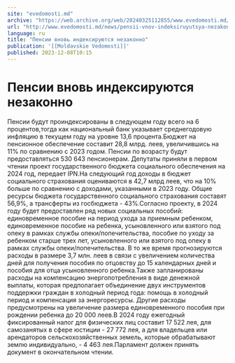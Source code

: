 ```yaml
---
site: "evedomosti.md"
archive: "https://web.archive.org/web/20240325112855/www.evedomosti.md/news/pensii-vnov-indeksiruyutsya-nezakonno"
url: "http://www.evedomosti.md/news/pensii-vnov-indeksiruyutsya-nezakonno"
language: ru
title: "Пенсии вновь индексируются незаконно"
publication: '[[Moldavskie Vedomosti]]'
published: 2023-12-08T10:15
---
```


# Пенсии вновь индексируются незаконно

Пенсии будут проиндексированы в следующем году всего на 6 процентов,тогда как национальный банк указывает среднегодовую инфляцию в текущем году на уровне 13,6 процента.Бюджет на пенсионное обеспечение составит 28,8 млрд. леев, увеличившись на 11% по сравнению с 2023 годом. Пенсии по возрасту будут предоставляться 530 643 пенсионерам. Депутаты приняли в первом чтении проект государственного бюджета социального обеспечения на 2024 год, передает IPN.На следующий год доходы в бюджет социального страхования оцениваются в 42,7 млрд леев, что на 10% больше по сравнению с доходами, указанными в 2023 году. Общие ресурсы бюджета государственного социального страхования составят 56,9%, а трансферты из госбюджета - 43%.Согласно проекту, в 2024 году будет предоставлен ряд новых социальных пособий: единовременное пособие на период ухода за приемным ребенком, единовременное пособие на ребенка, усыновленного или взятого под опеку в рамках службы опеки/попечительства, пособие по уходу за ребенком старше трех лет, усыновленного или взятого под опеку в рамках службы опеки/попечительства. В то же время прогнозируются расходы в размере 3,7 млн. леев в связи с увеличением количества дней для получения пособия по отцовству до 15 календарных дней и пособия для отца усыновленного ребенка.Также запланированы расходы на компенсацию энергопотребления в виде денежной выплаты, которая предполагает объединение двух инструментов поддержки граждан в холодный период года: помощь в холодный период и компенсация за энергоресурсы. Другие расходы предусмотрены на увеличение размера единовременного пособия при рождении ребенка до 20 000 леев.В 2024 году ежегодный фиксированный налог для физических лиц составит 17 522 лея, для самозанятых в сфере юстиции - 27 772 лея, а для владельцев или арендаторов сельскохозяйственных земель, которые обрабатывают землю индивидуально, - 4 463 лея.Парламент должен принять документ в окончательном чтении.